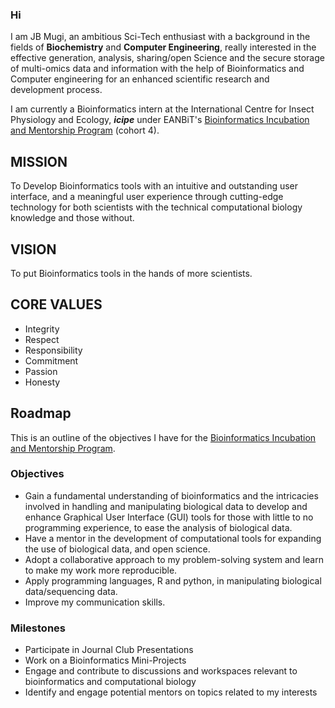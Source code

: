 ### Hi 
I am JB Mugi, an ambitious Sci-Tech enthusiast with a background in the fields of **Biochemistry** and **Computer Engineering**, really interested in the effective generation, analysis, sharing/open Science and the secure storage of multi-omics data and information with the help of Bioinformatics and Computer engineering for an enhanced scientific research and development process.

I am currently a Bioinformatics intern at the International Centre for Insect Physiology and Ecology, **_icipe_** under EANBiT's [Bioinformatics Incubation and Mentorship Program](https://eanbit.icipe.org/?page_id=1664) (cohort 4).


## MISSION
To Develop Bioinformatics tools with an intuitive and outstanding user interface, and a meaningful user experience through cutting-edge technology  for both scientists with the technical computational biology knowledge and those without.

## VISION
To put Bioinformatics tools in the hands of more scientists.

## CORE VALUES
- Integrity
- Respect
- Responsibility
- Commitment
- Passion
- Honesty

## Roadmap
This is an outline of the objectives I have for the [Bioinformatics Incubation and Mentorship Program](https://eanbit.icipe.org/?page_id=1664).

### Objectives
* Gain a fundamental understanding of bioinformatics and the intricacies involved in handling and manipulating biological data to develop and enhance Graphical User Interface (GUI) tools for those with little to no programming experience, to ease the analysis of biological data.
* Have a mentor in the development of computational tools for expanding the use of biological data, and open science.
* Adopt a collaborative approach to my problem-solving system and learn to make my work more reproducible.
* Apply programming languages, R and python, in manipulating biological data/sequencing data.
* Improve my communication skills.

### Milestones
* Participate in Journal Club Presentations
* Work on a Bioinformatics Mini-Projects
* Engage and contribute to discussions and workspaces relevant to bioinformatics and computational biology
* Identify and engage potential mentors on topics related to my interests



